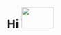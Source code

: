 <div align='center'><h1>Hi <img src="https://cliply.co/wp-content/uploads/2021/08/472108440_HELLO_STICKER_400px.gif" width='75px' height='50px'></div></h1>

